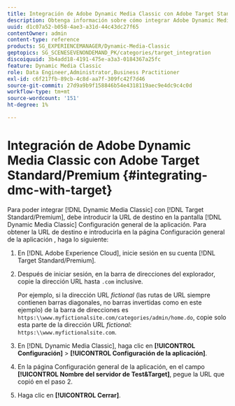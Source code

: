 ```yaml
---
title: Integración de Adobe Dynamic Media Classic con Adobe Target Standard/Premium
description: Obtenga información sobre cómo integrar Adobe Dynamic Media Classic con Adobe Target Standard/Premium.
uuid: d1c07a52-b058-4ae3-a31d-44c43dc27f65
contentOwner: admin
content-type: reference
products: SG_EXPERIENCEMANAGER/Dynamic-Media-Classic
geptopics: SG_SCENESEVENONDEMAND_PK/categories/target_integration
discoiquuid: 3b4add18-4191-475e-a3a3-0184367a25fc
feature: Dynamic Media Classic
role: Data Engineer,Administrator,Business Practitioner
exl-id: c6f217fb-89cb-4c8d-aa7f-309fc42f7d46
source-git-commit: 27d9a9b9f158846b54e4318119aec9e4dc9c4c0d
workflow-type: tm+mt
source-wordcount: '151'
ht-degree: 1%

---
```


# Integración de Adobe Dynamic Media Classic con Adobe Target Standard/Premium {#integrating-dmc-with-target}

Para poder integrar [!DNL Dynamic Media Classic] con [!DNL Target Standard/Premium], debe introducir la URL de destino en la pantalla [!DNL Dynamic Media Classic] Configuración general de la aplicación. Para obtener la URL de destino e introducirla en la página Configuración general de la aplicación , haga lo siguiente:

1. En [!DNL Adobe Experience Cloud], inicie sesión en su cuenta [!DNL Target Standard/Premium].
1. Después de iniciar sesión, en la barra de direcciones del explorador, copie la dirección URL hasta `.com` inclusive.

   Por ejemplo, si la dirección URL *fictional* (las rutas de URL siempre contienen barras diagonales, no barras invertidas como en este ejemplo) de la barra de direcciones es `https:\\www.myfictionalsite.com/categories/admin/home.do`, copie solo esta parte de la dirección URL *fictional*: `https:\\www.myfictionalsite.com`.

1. En [!DNL Dynamic Media Classic], haga clic en **[!UICONTROL Configuración]** > **[!UICONTROL Configuración de la aplicación]**.
1. En la página Configuración general de la aplicación, en el campo **[!UICONTROL Nombre del servidor de Test&amp;Target]**, pegue la URL que copió en el paso 2.
1. Haga clic en **[!UICONTROL Cerrar]**.
